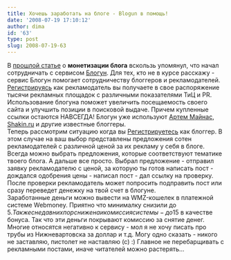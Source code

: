 ```yaml
---
title: Хочешь заработать на блоге - Blogun в помощь!
date: '2008-07-19 17:10:12'
author: dima
id: '63'
type: post
slug: 2008-07-19-63
---
```


В [прошлой статье](/blog/2008-06-18-44) о **монетизации блога** вскользь упомянул, что начал сотрудничать с сервисом [Блогун](http://blogun.ru/?r=7929). Для тех, кто не в курсе расскажу - сервис Блогун помогает сотрудничеству блоггеров и рекламодателей. [Регистрируясь](http://blogun.ru/?r=7929) как рекламодатель вы получаете в свое распоряжение тысячи рекламных площадок с различными показателями ТиЦ и PR. Использование блогуна поможет увеличить посещаемость своего сайта и улучшить позиции в поисковой выдаче. Причем купленные ссылки остаются НАВСЕГДА! Блогун уже используют [Артем Майнас](http://tyomma.ru/), [Shakin.ru](http://Shakin.ru) и другие известные блоггеры.  
Теперь рассмотрим ситуацию когда вы [Регистрируетесь](http://blogun.ru/?r=7929) как блоггер. В этом случае на ваш выбор представлены предложения сотен рекламодателей с различной ценой за их рекламу у себя в блоге. Всегда можно выбрать предложения, которые соответствуют тематике твоего блога. А дальше все просто. Выбрал предложение - отправил заявку рекламодателю с ценой, за которую ты готов написать пост - дождался одобрения цены - написал пост - дал ссылку на проверку. После проверки рекламодатель может попросить подправить пост или сразу переведет денежку на твой счет в блогуне.  
Заработанные деньги можно вывести на WMZ-кошелек в платежной системе Webmoney. Приятно что минималку снизили до 5$. Так же с недавних пор снижена и комиссия системы - до 15%. приятным бонусом будет то, что за активацию твоего блога (для этого нужно написать краткий пост) - ты уже получишь заработанный доллар. Кроме того, каждый месяц система зачисляет по 1$ в качестве бонуса. Так что эти деньги покрывают комиссию за снятие денег.  
Многие относятся негативно к сервису - мол я не хочу писать про трубы из Нижневартовска за доллар и т.д. Могу одно сказать - никого не заставляю, пистолет не наставляю (с) :) Главное не перебарщивать с рекламными постами, иначе читателей можно растерять...